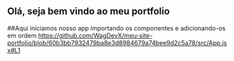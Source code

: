 ## Olá, seja bem vindo ao meu portfolio

##Aqui iniciamos nosso app importando os componentes e adicionando-os em ordem
https://github.com/WagDevX/meu-site-portfolio/blob/60b3bb7932479ba8e3d8984679a74bee9d2c5a78/src/App.jsx#L1
